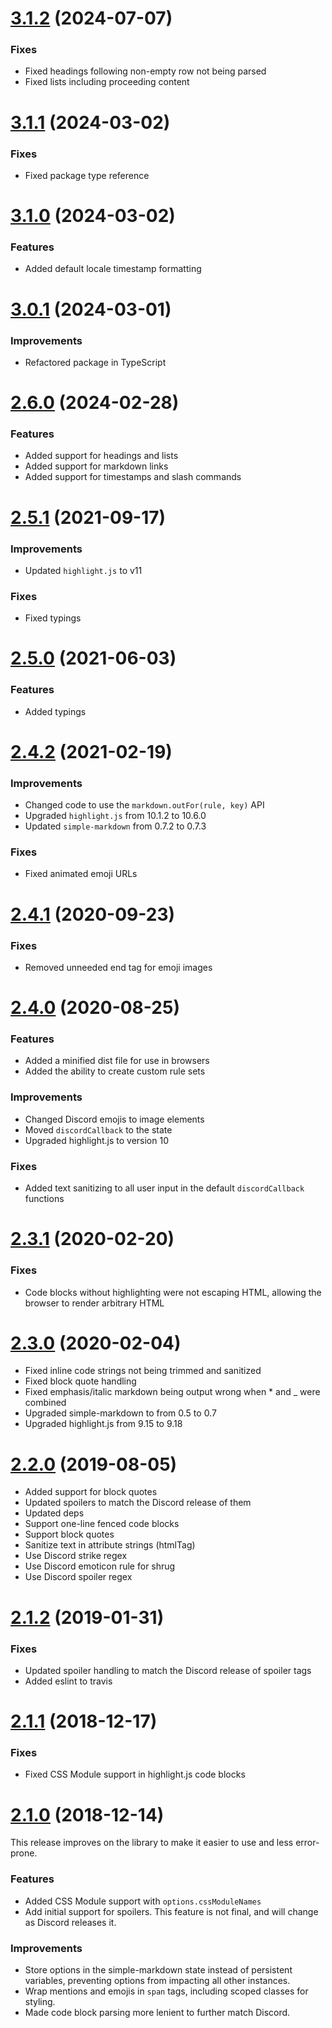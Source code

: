 # [3.1.2](https://github.com/odiffey/discord-markdown/compare/v3.1.1...v3.1.2) (2024-07-07)

### Fixes

- Fixed headings following non-empty row not being parsed
- Fixed lists including proceeding content

# [3.1.1](https://github.com/odiffey/discord-markdown/compare/v3.1.0...v3.1.1) (2024-03-02)

### Fixes

- Fixed package type reference

# [3.1.0](https://github.com/odiffey/discord-markdown/compare/v3.0.1...v3.1.0) (2024-03-02)

### Features

- Added default locale timestamp formatting

# [3.0.1](https://github.com/odiffey/discord-markdown/compare/v2.6.0...v3.0.1) (2024-03-01)

### Improvements

- Refactored package in TypeScript

# [2.6.0](https://github.com/odiffey/discord-markdown/compare/v2.5.1...v2.6.0) (2024-02-28)

### Features

- Added support for headings and lists
- Added support for markdown links
- Added support for timestamps and slash commands

# [2.5.1](https://github.com/brussell98/discord-markdown/compare/v2.5.0...v2.5.1) (2021-09-17)

### Improvements

- Updated `highlight.js` to v11

### Fixes

- Fixed typings

# [2.5.0](https://github.com/brussell98/discord-markdown/compare/v2.4.2...v2.5.0) (2021-06-03)

### Features

- Added typings

# [2.4.2](https://github.com/brussell98/discord-markdown/compare/v2.4.1...v2.4.2) (2021-02-19)

### Improvements

- Changed code to use the `markdown.outFor(rule, key)` API
- Upgraded `highlight.js` from 10.1.2 to 10.6.0
- Updated `simple-markdown` from 0.7.2 to 0.7.3

### Fixes

- Fixed animated emoji URLs

# [2.4.1](https://github.com/brussell98/discord-markdown/compare/v2.4.0...v2.4.1) (2020-09-23)

### Fixes

- Removed unneeded end tag for emoji images

# [2.4.0](https://github.com/brussell98/discord-markdown/compare/v2.3.1...v2.4.0) (2020-08-25)

### Features

- Added a minified dist file for use in browsers
- Added the ability to create custom rule sets

### Improvements

- Changed Discord emojis to image elements
- Moved `discordCallback` to the state
- Upgraded highlight.js to version 10

### Fixes

- Added text sanitizing to all user input in the default `discordCallback` functions

# [2.3.1](https://github.com/brussell98/discord-markdown/compare/v2.3.0...v2.3.1) (2020-02-20)

### Fixes

- Code blocks without highlighting were not escaping HTML, allowing the browser to render arbitrary HTML

# [2.3.0](https://github.com/brussell98/discord-markdown/compare/v2.2.0...v2.3.0) (2020-02-04)

- Fixed inline code strings not being trimmed and sanitized
- Fixed block quote handling
- Fixed emphasis/italic markdown being output wrong when * and _ were combined
- Upgraded simple-markdown to from 0.5 to 0.7
- Upgraded highlight.js from 9.15 to 9.18

# [2.2.0](https://github.com/brussell98/discord-markdown/compare/v2.1.2...v2.2.0) (2019-08-05)

- Added support for block quotes
- Updated spoilers to match the Discord release of them
- Updated deps
- Support one-line fenced code blocks
- Support block quotes
- Sanitize text in attribute strings (htmlTag)
- Use Discord strike regex
- Use Discord emoticon rule for shrug
- Use Discord spoiler regex

# [2.1.2](https://github.com/brussell98/discord-markdown/compare/v2.1.1...v2.1.2) (2019-01-31)

### Fixes

- Updated spoiler handling to match the Discord release of spoiler tags
- Added eslint to travis

# [2.1.1](https://github.com/brussell98/discord-markdown/compare/v2.1.0...v2.1.1) (2018-12-17)

### Fixes

- Fixed CSS Module support in highlight.js code blocks

# [2.1.0](https://github.com/brussell98/discord-markdown/compare/v2.0.0...v2.1.0) (2018-12-14)

This release improves on the library to make it easier to use and less error-prone.

### Features

- Added CSS Module support with `options.cssModuleNames`
- Add initial support for spoilers. This feature is not final, and will change as Discord releases it.

### Improvements

- Store options in the simple-markdown state instead of persistent variables, preventing options from impacting all other instances.
- Wrap mentions and emojis in `span` tags, including scoped classes for styling.
- Made code block parsing more lenient to further match Discord.
